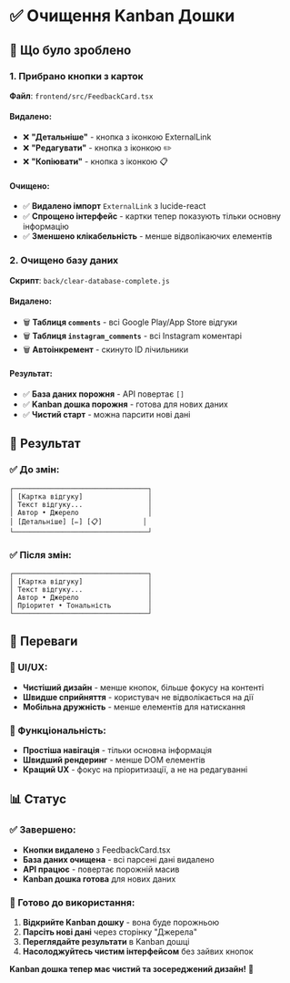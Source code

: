 # ✅ Очищення Kanban Дошки

## 🧹 Що було зроблено

### 1. Прибрано кнопки з карток
**Файл**: `frontend/src/FeedbackCard.tsx`

#### Видалено:
- ❌ **"Детальніше"** - кнопка з іконкою ExternalLink
- ❌ **"Редагувати"** - кнопка з іконкою ✏️  
- ❌ **"Копіювати"** - кнопка з іконкою 📋

#### Очищено:
- ✅ **Видалено імпорт** `ExternalLink` з lucide-react
- ✅ **Спрощено інтерфейс** - картки тепер показують тільки основну інформацію
- ✅ **Зменшено клікабельність** - менше відволікаючих елементів

### 2. Очищено базу даних
**Скрипт**: `back/clear-database-complete.js`

#### Видалено:
- 🗑️ **Таблиця `comments`** - всі Google Play/App Store відгуки
- 🗑️ **Таблиця `instagram_comments`** - всі Instagram коментарі
- 🗑️ **Автоінкремент** - скинуто ID лічильники

#### Результат:
- ✅ **База даних порожня** - API повертає `[]`
- ✅ **Kanban дошка порожня** - готова для нових даних
- ✅ **Чистий старт** - можна парсити нові дані

## 🎯 Результат

### ✅ До змін:
```
┌─────────────────────────────────┐
│ [Картка відгуку]                │
│ Текст відгуку...                │
│ Автор • Джерело                 │
│ [Детальніше] [✏️] [📋]          │
└─────────────────────────────────┘
```

### ✅ Після змін:
```
┌─────────────────────────────────┐
│ [Картка відгуку]                │
│ Текст відгуку...                │
│ Автор • Джерело                 │
│ Пріоритет • Тональність         │
└─────────────────────────────────┘
```

## 🚀 Переваги

### 🎨 UI/UX:
- **Чистіший дизайн** - менше кнопок, більше фокусу на контенті
- **Швидше сприйняття** - користувач не відволікається на дії
- **Мобільна дружність** - менше елементів для натискання

### 🔧 Функціональність:
- **Простіша навігація** - тільки основна інформація
- **Швидший рендеринг** - менше DOM елементів
- **Кращий UX** - фокус на пріоритизації, а не на редагуванні

## 📊 Статус

### ✅ Завершено:
- **Кнопки видалено** з FeedbackCard.tsx
- **База даних очищена** - всі парсені дані видалено
- **API працює** - повертає порожній масив
- **Kanban дошка готова** для нових даних

### 🎯 Готово до використання:
1. **Відкрийте Kanban дошку** - вона буде порожньою
2. **Парсіть нові дані** через сторінку "Джерела"
3. **Переглядайте результати** в Kanban дошці
4. **Насолоджуйтесь чистим інтерфейсом** без зайвих кнопок

**Kanban дошка тепер має чистий та зосереджений дизайн!** 🎉
